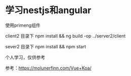 <!--
 * @Author: your name
 * @Date: 2019-10-31 09:08:05
 * @LastEditTime: 2019-11-23 16:01:37
 * @LastEditors: Please set LastEditors
 * @Description: In User Settings Edit
 * @FilePath: \koa2-todolist\README.md
 -->
# 学习nestjs和angular

使用primeng组件

client2 目录下 npm install && ng build -op ../server2/client

sever2 目录下 npm install && npm start

个人学习，仅供参考

参考：https://molunerfinn.com/Vue+Koa/
